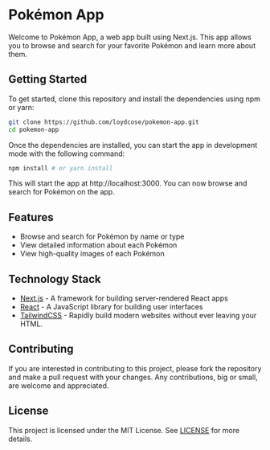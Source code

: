 # Pokémon App

Welcome to Pokémon App, a web app built using Next.js. This app allows you to browse and search for your favorite Pokémon and learn more about them.

## Getting Started

To get started, clone this repository and install the dependencies using npm or yarn:

```bash
git clone https://github.com/loydcose/pokemon-app.git
cd pokemon-app
```

Once the dependencies are installed, you can start the app in development mode with the following command:

```bash
npm install # or yarn install
```

This will start the app at http://localhost:3000. You can now browse and search for Pokémon on the app.

## Features

- Browse and search for Pokémon by name or type
- View detailed information about each Pokémon
- View high-quality images of each Pokémon

## Technology Stack

- [Next.js](https://nextjs.org) - A framework for building server-rendered React apps
- [React](https://reactjs.org) - A JavaScript library for building user interfaces
- [TailwindCSS](https://tailwindcss.com/) - Rapidly build modern websites without ever leaving your HTML.

## Contributing

If you are interested in contributing to this project, please fork the repository and make a pull request with your changes. Any contributions, big or small, are welcome and appreciated.

## License

This project is licensed under the MIT License. See [LICENSE](LICENSE) for more details.
